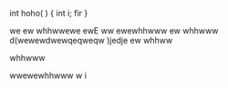 int hoho(	)
{
	int i;
	fir
}

we
ew
whhwwewe
	ewE
	ww   ewewhhwww
	ew
	whhwww
	d(wewewdwewqeqweqw )jedje
	ew
	whhww



whhwww

wwewewhhwww
w
i
